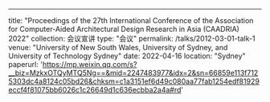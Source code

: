 ---
title: "Proceedings of the 27th International Conference of the Association for Computer-Aided Architectural Design Research in Asia (CAADRIA) 2022"
collection: 会议宣讲
type: "会议"
permalink: /talks/2012-03-01-talk-1
venue: "University of New South Wales, University of Sydney, and University of Technology Sydney"
date: 2022-04-16
location: "Sydney"
paperurl: 'https://mp.weixin.qq.com/s?__biz=MzkxOTQyMTQ5Ng==&mid=2247483977&idx=2&sn=66859e113f7125303dc4a8124c05bd26&chksm=c1a3151ef6d49c080aa77fab1254edf81929eccf4f81075bb6026c1c26649d1c636ecbba2a4a#rd'
